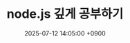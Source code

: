 ---
title: "node.js 깊게 공부하기"
date: 2025-07-12 14:05:00 +0900
categories: [8.node.js]  # <-- 바로 이 부분입니다!
tags: [node.js, 첫글]      # 태그도 동일한 방식입니다.
---